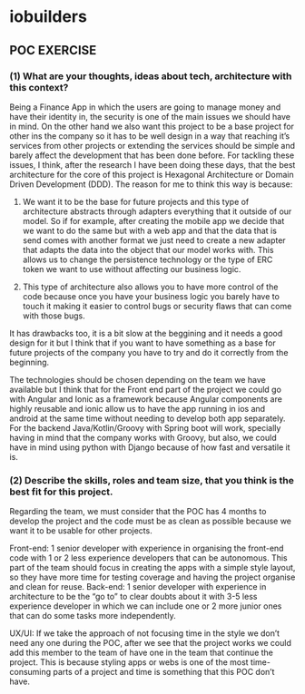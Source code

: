 # iobuilders
## POC EXERCISE
### (1) What are your thoughts, ideas about tech, architecture with this context?

Being a Finance App in which the users are going to manage money and have their identity in, the security is one of the main issues we should have in mind. On the other hand we also want this project to be a base project for other ins the company so it has to be well design in a way that reaching it’s services from other projects or extending the services should be simple and barely affect the development that has been done before.
For tackling these issues, I think, after the research I have been doing these days, that the best architecture for the core of this project is Hexagonal Architecture or Domain Driven Development (DDD).
The reason for me to think this way is because:
1. We want it to be the base for future projects and this type of architecture abstracts through adapters everything that it outside of our model.
So if for example, after creating the mobile app we decide that we want to do the same but with a web app and that the data that is send comes with another format we just need to create a new adapter that adapts the data into the object that our model works with.
This allows us to change the persistence technology or the type of ERC token we want to use without affecting our business logic.

1. This type of architecture also allows you to have more control of the code because once you have your business logic you barely have to touch it making it easier to control bugs or security flaws that can come with those bugs.

It has drawbacks too, it is a bit slow at the beggining and it needs a good design for it but I think that if you want to have something as a base for future projects of the company you have to try and do it correctly from the beginning.

The technologies should be chosen depending on the team we have available but I think that for the Front end part of the project we could go with Angular and Ionic as a framework because Angular components are highly reusable and ionic allow us to have the app running in ios and android at the same time without needing to develop both app separately. For the backend Java/Kotlin/Groovy with Spring boot will work, specially having in mind that the company works with Groovy, but also, we could have in mind using python with Django because of how fast and versatile it is.

### (2) Describe the skills, roles and team size, that you think is the best fit for this project.

Regarding the team, we must consider that the POC has 4 months to develop the project and the code must be as clean as possible because we want it to be usable for other projects.

Front-end: 1 senior developer with experience in organising the front-end code with 1 or 2 less experience developers that can be autonomous. This part of the team should focus in creating the apps with a simple style layout, so they have more time for testing coverage and having the project organise and clean for reuse.
Back-end: 1 senior developer with experience in architecture to be the “go to” to clear doubts about it with 3-5 less experience developer in which we can include one or 2 more junior ones that can do some tasks more independently.

UX/UI: If we take the approach of not focusing time in the style we don’t need any one during the POC, after we see that the project works we could add this member to the team of have one in the team that continue the project. This is because styling apps or webs is one of the most time-consuming parts of a project and time is something that this POC don’t have.
